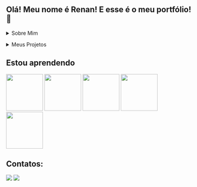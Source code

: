 ## Olá! Meu nome é Renan! E esse é o meu portfólio! 👋
<details> <summary>Sobre Mim</summary>

Sou formado em Ciências Econômicas e Ciências e Humanidades pela Universidade Federal do ABC (UFABC). Já fui vice-campeão estadual na Gincana de Economia e obtive o terceiro lugar na etapa nacional. Participei de diversas atividades de liderança estudantil como membro do Diretório Central dos Estudantes e representante discente na Comissão Própria de Avaliação, além de ter feito um breve intercâmbio na Mount Saint Mary College para estudar finanças e inglês corporativo.

No mercado de trabalho, tive a oportunidade de atuar em bancos de grande porte. No Itaú Unibanco, fui estagiário de Orçamento e Controle, gerando diversos relatórios e indicadores para diferentes áreas de atendimento ao cliente. Criei um indicador para a área de câmbio do zero, utilizando dados do tempo de atendimento de diferentes ligações e transformando suas estatísticas em formatos mais fáceis de visualizar.

No Banco Pan, inicialmente trabalhei com Relações com Investidores e Captação de Renda Fixa. Embora essas áreas fossem mais focadas nos negócios, utilizei meus conhecimentos técnicos em Excel para agilizar a execução de tarefas repetitivas e gerar novos insights sobre as informações disponíveis. Como Analista de Tesouraria (ALM), reorganizei planilhas, reduzindo o tempo de processamento em cerca de 50%, e criei novos relatórios e visões tanto para a área quanto para a diretoria do banco. Além disso, comecei a documentar os processos, facilitando a transição de atividades para novos estagiários ou analistas.

Me dei um período sabático para cuidar da minha saúde física e mental, e também para desenvolver projetos pessoais de interesse. Decidi fazer uma transição de carreira para Análise de Dados e Business Intelligence, refletindo sobre minha trajetória profissional. Apesar de minha formação em economia e experiência em finanças, grande parte do meu trabalho foi focada em habilidades técnicas como Excel, VBA, SQL e R, tornando essa transição uma escolha lógica para minha carreira.

Este portfólio é um dos passos nessa direção, um lugar para armazenar os desafios que aceitei para melhorar minhas habilidades e exemplos do que sou capaz de realizar. </details>

<details> <summary>Meus Projetos</summary>

Challenge-BI-1: O primeiro desafio de Business Intelligence da Alura. Desenvolvi dashboards para empresas fictícias de setores variados, usando ferramentas do Excel (fórmulas, PowerPivot, PowerQuery).

Challenge-Dados-1: O primeiro desafio de Dados da Alura. Desenvolvi um código SQL para consulta e extração de informações de um banco de dados. </details>

## Estou aprendendo
<img src="https://cdn.jsdelivr.net/gh/devicons/devicon@latest/icons/python/python-original-wordmark.svg" width="100" height="100"/> <img src="https://cdn.jsdelivr.net/gh/devicons/devicon@latest/icons/pandas/pandas-original-wordmark.svg" width="100" height="100"/> <img src="https://cdn.jsdelivr.net/gh/devicons/devicon@latest/icons/numpy/numpy-original-wordmark.svg" width="100" height="100"/> <img src="https://cdn.jsdelivr.net/gh/devicons/devicon@latest/icons/scikitlearn/scikitlearn-original.svg" width="100" height="100"/> <img src="https://cdn.jsdelivr.net/gh/devicons/devicon@latest/icons/sqlite/sqlite-original-wordmark.svg" width="100" height="100"/>

## Contatos:
<div> <a href="mailto:renan.cv@outlook.com.br"><img loading="lazy" src="https://img.shields.io/badge/Gmail-D14836?style=for-the-badge&logo=gmail&logoColor=white" target="_blank"></a> <a href="https://www.linkedin.com/in/renancostaviana" target="_blank"><img loading="lazy" src="https://img.shields.io/badge/-LinkedIn-%230077B5?style=for-the-badge&logo=linkedin&logoColor=white" target="_blank"></a> </div>
